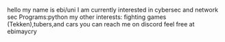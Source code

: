 hello my name is ebi/uni
I am currently interested in cybersec and network sec
Programs:python 
my other interests: fighting games (Tekken),tubers,and cars
you can reach me on discord feel free at ebimaycry
